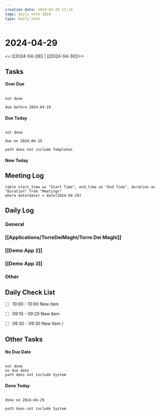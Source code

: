 ```yaml
---
creation date: 2024-04-29 11:14
tags: daily_note 2024
type: daily_note
---
```

# 2024-04-29
<< [[2024-04-28]] | [[2024-04-30]]>>

## Tasks

#### Over Due
```tasks

not done

due before 2024-04-29

```

#### Due Today
```tasks

not done

due on 2024-04-29

path does not include Templates

```

#### New Today



## Meeting Log

```dataview
table start_time as "Start Time", end_time as "End Time", duration as "Duration" from "Meetings"
where date(date) = date(2024-04-29)
```
## Daily Log

### General


### [[Applications/TorreDeiMaghi/Torre Dei Maghi]]

### [[Demo App 2]]

### [[Demo App 3]]

### Other

## Daily Check List
- [ ] 10:00 - 10:00 New item
- [ ] 09:10 - 09:20 New item
- [ ] 09:30 - 09:30 New item
/


## Other Tasks

#### No Due Date
```tasks

not done
no due date
path does not include System

```

#### Done Today

```tasks

done on 2024-04-29

path does not include System

```
